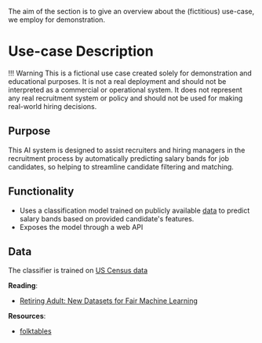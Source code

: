 The aim of the section is to give an overview about the (fictitious) use-case,
we employ for demonstration.

# Use-case Description

!!! Warning
    This is a fictional use case created solely for demonstration and educational purposes. It is not a real deployment and should not be interpreted as a commercial or operational system.
    It does not represent any real recruitment system or policy and should not be used for making real-world hiring decisions.

## Purpose
This AI system is designed to assist recruiters and hiring
managers in the recruitment process by automatically predicting salary bands
for job candidates, so helping to streamline candidate filtering and matching.

## Functionality

- Uses a classification model trained on publicly available [data](#data) to
  predict salary bands based on provided candidate's features.
- Exposes the model through a web API

## Data
The classifier is trained on [US Census data](https://www2.census.gov/programs-surveys/cps/datasets/)



**Reading**:
- [Retiring Adult: New Datasets for Fair Machine Learning](https://arxiv.org/pdf/2108.04884)

**Resources**:
- [folktables](https://github.com/socialfoundations/folktables)
